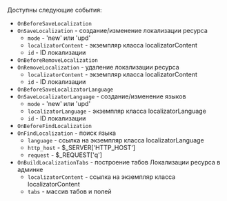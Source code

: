 Доступны следующие события:

* `OnBeforeSaveLocalization`
* `OnSaveLocalization` - создание/изменение локализации ресурса 
    * `mode` - 'new' или 'upd'
    * `localizatorContent` - экземпляр класса localizatorContent
    * `id` - ID локализации
* `OnBeforeRemoveLocalization`
* `OnRemoveLocalization` - удаление локализации ресурса
    * `localizatorContent` - экземпляр класса localizatorContent
    * `id` - ID локализации
* `OnBeforeSaveLocalizatorLanguage`
* `OnSaveLocalizatorLanguage` - создание/изменение языков
    * `mode` - 'new' или 'upd'
    * `localizatorLanguage` - экземпляр класса localizatorLanguage
    * `id` - ID локализации
* `OnBeforeFindLocalization`
* `OnFindLocalization` - поиск языка
    * `language` - ссылка на экземпляр класса localizatorLanguage
    * `http_host` - $_SERVER['HTTP_HOST']
    * `request` - $_REQUEST['q']
* `OnBuildLocalizationTabs` - построение табов Локализации ресурса в админке
    * `localizatorContent` - ссылка на экземпляр класса localizatorContent
    * `tabs` - массив табов и полей

